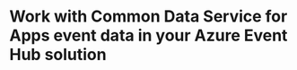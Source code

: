 # Work with Common Data Service for Apps event data in your Azure Event Hub solution

<!-- https://docs.microsoft.com/en-us/dynamics365/customer-engagement/developer/work-event-data-azure-event-hub-solution -->
